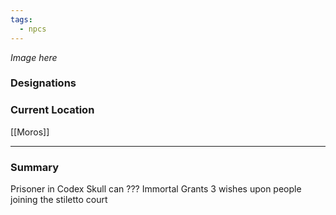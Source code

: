 ```yaml
---
tags:
  - npcs
---
```

*Image here*

### Designations


### Current Location
[[Moros]]

___
### Summary
Prisoner in Codex
Skull can ???
Immortal 
Grants 3 wishes upon people joining the stiletto court 